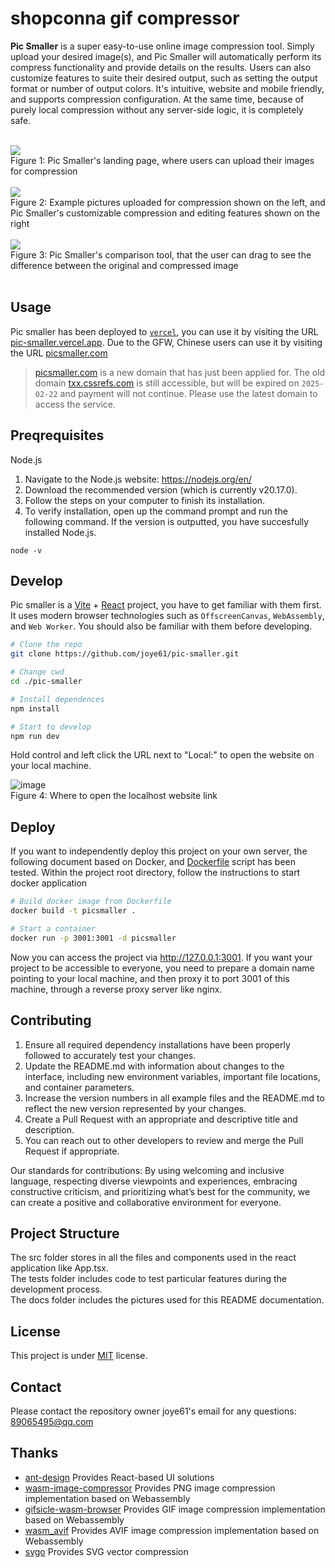 # shopconna gif compressor

**Pic Smaller** is a super easy-to-use online image compression tool. Simply upload your desired image(s), and Pic Smaller will automatically perform its compress functionality and provide details on the results. Users can also customize features to suite their desired output, such as setting the output format or number of output colors. It's intuitive, website and mobile friendly, and supports compression configuration. At the same time, because of purely local compression without any server-side logic, it is completely safe.

<br/>

<div><img src="./docs/demo1.png"></div>
Figure 1: Pic Smaller's landing page, where users can upload their images for compression
<br/>
<br/>
<div><img src="./docs/demo2.png"></div>
Figure 2: Example pictures uploaded for compression shown on the left, and Pic Smaller's customizable compression and editing features shown on the right
<br/>
<br/>
<div><img src="./docs/demo3.png"></div>
Figure 3: Pic Smaller's comparison tool, that the user can drag to see the difference between the original and compressed image
<br/>
<br/>

## Usage

Pic smaller has been deployed to [`vercel`](https://vercel.com/), you can use it by visiting the URL [pic-smaller.vercel.app](https://pic-smaller.vercel.app). Due to the GFW, Chinese users can use it by visiting the URL [picsmaller.com](https://picsmaller.com/)

> [picsmaller.com](https://picsmaller.com/) is a new domain that has just been applied for. The old domain [txx.cssrefs.com](https://txx.cssrefs.com/) is still accessible, but will be expired on `2025-02-22` and payment will not continue. Please use the latest domain to access the service.

## Preqrequisites

Node.js
1. Navigate to the Node.js website: https://nodejs.org/en/
2. Download the recommended version (which is currently v20.17.0).
3. Follow the steps on your computer to finish its installation.
4. To verify installation, open up the command prompt and run the following command. If the version is outputted, you have succesfully installed Node.js.
```
node -v
```

## Develop

Pic smaller is a [Vite](https://vitejs.dev/) + [React](https://react.dev/) project, you have to get familiar with them first. It uses modern browser technologies such as `OffscreenCanvas`, `WebAssembly`, and `Web Worker`. You should also be familiar with them before developing.

```bash
# Clone the repo
git clone https://github.com/joye61/pic-smaller.git

# Change cwd
cd ./pic-smaller

# Install dependences
npm install

# Start to develop
npm run dev
```

Hold control and left click the URL next to "Local:" to open the website on your local machine.

![image](https://github.com/user-attachments/assets/b82b296d-74bf-48db-8284-34f2db3b8c3f)
<br/>
Figure 4: Where to open the localhost website link


## Deploy

If you want to independently deploy this project on your own server, the following document based on Docker, and [Dockerfile](./Dockerfile) script has been tested. Within the project root directory, follow the instructions to start docker application

```bash
# Build docker image from Dockerfile
docker build -t picsmaller .

# Start a container
docker run -p 3001:3001 -d picsmaller
```

Now you can access the project via http://127.0.0.1:3001. If you want your project to be accessible to everyone, you need to prepare a domain name pointing to your local machine, and then proxy it to port 3001 of this machine, through a reverse proxy server like nginx.

## Contributing

1. Ensure all required dependency installations have been properly followed to accurately test your changes.
2. Update the README.md with information about changes to the interface, including new environment variables, important file locations, and container parameters.
4. Increase the version numbers in all example files and the README.md to reflect the new version represented by your changes.
5. Create a Pull Request with an appropriate and descriptive title and description.
6. You can reach out to other developers to review and merge the Pull Request if appropriate.

Our standards for contributions: By using welcoming and inclusive language, respecting diverse viewpoints and experiences, embracing constructive criticism, and prioritizing what’s best for the community, we can create a positive and collaborative environment for everyone.

## Project Structure

The src folder stores in all the files and components used in the react application like App.tsx.
<br/>
The tests folder includes code to test particular features during the development process.
<br/>
The docs folder includes the pictures used for this README documentation.

## License

This project is under [MIT](LICENSE) license.

## Contact

Please contact the repository owner joye61's email for any questions: 89065495@qq.com

## Thanks

- [ant-design](https://github.com/ant-design/ant-design) Provides React-based UI solutions
- [wasm-image-compressor](https://github.com/antelle/wasm-image-compressor) Provides PNG image compression implementation based on Webassembly
- [gifsicle-wasm-browser](https://github.com/renzhezhilu/gifsicle-wasm-browser) Provides GIF image compression implementation based on Webassembly
- [wasm_avif](https://github.com/packurl/wasm_avif) Provides AVIF image compression implementation based on Webassembly
- [svgo](https://github.com/svg/svgo) Provides SVG vector compression
